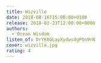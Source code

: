 ```yaml
---
title: Wizville
date: 2018-08-16T15:00:00+0100
release: 2018-02-23T12:00:00+0000
authors:
  - Ocean Wisdom
listen_of: 0rYK8GLayXydwsdgP0n9rN
cover: wizville.jpg
rating: 4
---
```

